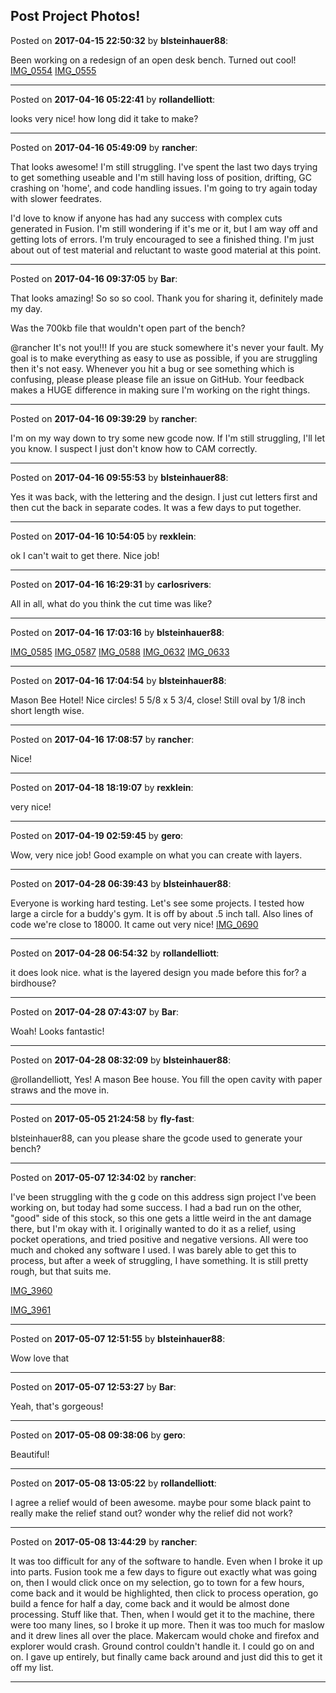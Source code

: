 ## Post Project Photos!
Posted on **2017-04-15 22:50:32** by **blsteinhauer88**:

Been working on a redesign of an open desk bench.  Turned out cool! [IMG_0554](//muut.com/u/maslowcnc/s3/:maslowcnc:5uKA:img_0554.jpg.jpg) [IMG_0555](//muut.com/u/maslowcnc/s3/:maslowcnc:ASVv:img_0555.jpg.jpg)

---

Posted on **2017-04-16 05:22:41** by **rollandelliott**:

looks very nice! how long did it take to make?

---

Posted on **2017-04-16 05:49:09** by **rancher**:

That looks awesome!  I'm still struggling.  I've spent the last two days trying to get something useable and I'm still having loss of position, drifting, GC crashing on 'home', and code handling issues.  I'm going to try again today with slower feedrates.



I'd love to know if anyone has had any success with complex cuts generated in Fusion.  I'm still wondering if it's me or it, but I am way off and getting lots of errors.  I'm truly encouraged to see a finished thing.  I'm just about out of test material and reluctant to waste good material at this point.

---

Posted on **2017-04-16 09:37:05** by **Bar**:

That looks amazing! So so so cool. Thank you for sharing it, definitely made my day. 



Was the 700kb file that wouldn't open part of the bench? 



@rancher It's not you!!! If you are stuck somewhere it's never your fault. My goal is to make everything as easy to use as possible, if you are struggling then it's not easy. Whenever you hit a bug or see something which is confusing, please please please file an issue on GitHub. Your feedback makes a HUGE difference in making sure I'm working on the right things.

---

Posted on **2017-04-16 09:39:29** by **rancher**:

I'm on my way down to try some new gcode now.  If I'm still struggling, I'll let you know.  I suspect I just don't know how to CAM correctly.

---

Posted on **2017-04-16 09:55:53** by **blsteinhauer88**:

Yes it was back, with the lettering and the design.  I just cut letters first and then cut the back in separate codes.  It was a few days to put together.

---

Posted on **2017-04-16 10:54:05** by **rexklein**:

ok I can't wait to get there. Nice job!

---

Posted on **2017-04-16 16:29:31** by **carlosrivers**:

All in all, what do you think the cut time was like?

---

Posted on **2017-04-16 17:03:16** by **blsteinhauer88**:

[IMG_0585](//muut.com/u/maslowcnc/s3/:maslowcnc:KqlR:img_0585.jpg.jpg) [IMG_0587](//muut.com/u/maslowcnc/s3/:maslowcnc:8JtA:img_0587.jpg.jpg) [IMG_0588](//muut.com/u/maslowcnc/s3/:maslowcnc:jdlq:img_0588.jpg.jpg) [IMG_0632](//muut.com/u/maslowcnc/s3/:maslowcnc:kYfL:img_0632.jpg.jpg) [IMG_0633](//muut.com/u/maslowcnc/s3/:maslowcnc:Amff:img_0633.jpg.jpg)

---

Posted on **2017-04-16 17:04:54** by **blsteinhauer88**:

Mason Bee Hotel! Nice circles! 5 5/8 x 5 3/4, close! Still oval by 1/8 inch short length wise.

---

Posted on **2017-04-16 17:08:57** by **rancher**:

Nice!

---

Posted on **2017-04-18 18:19:07** by **rexklein**:

very nice!

---

Posted on **2017-04-19 02:59:45** by **gero**:

Wow, very nice job! Good example on what you can create with layers.

---

Posted on **2017-04-28 06:39:43** by **blsteinhauer88**:

Everyone is working hard testing. Let's see some projects. I tested how large a circle for a buddy's gym. It is off by about .5 inch tall. Also lines of code we're close to 18000. It came out very nice! [IMG_0690](//muut.com/u/maslowcnc/s3/:maslowcnc:td5U:img_0690.jpg.jpg)

---

Posted on **2017-04-28 06:54:32** by **rollandelliott**:

it does look nice. what is the layered design you made before this for? a birdhouse?

---

Posted on **2017-04-28 07:43:07** by **Bar**:

Woah! Looks fantastic!

---

Posted on **2017-04-28 08:32:09** by **blsteinhauer88**:

@rollandelliott, Yes! A mason Bee house. You fill the open cavity with paper straws and the move in.

---

Posted on **2017-05-05 21:24:58** by **fly-fast**:

blsteinhauer88, can you please share the gcode used to generate your bench?

---

Posted on **2017-05-07 12:34:02** by **rancher**:

I've been struggling with the g code on this address sign project I've been working on, but today had some success.  I had a bad run on the other, "good" side of this stock, so this one gets a little weird in the ant damage there, but I'm okay with it.  I originally wanted to do it as a relief, using pocket operations, and tried positive and negative versions.  All were too much and choked any software I used.   I was barely able to get this to process, but after a week of struggling, I have something.  It is still pretty rough, but that suits me.



 [IMG_3960](//muut.com/u/maslowcnc/s3/:maslowcnc:aqHz:img_3960.jpg.jpg)



[IMG_3961](//muut.com/u/maslowcnc/s3/:maslowcnc:pCjX:img_3961.jpg.jpg)

---

Posted on **2017-05-07 12:51:55** by **blsteinhauer88**:

Wow love that

---

Posted on **2017-05-07 12:53:27** by **Bar**:

Yeah, that's gorgeous!

---

Posted on **2017-05-08 09:38:06** by **gero**:

Beautiful!

---

Posted on **2017-05-08 13:05:22** by **rollandelliott**:

I agree a relief would of been awesome. maybe pour some black paint to really make the relief stand out? wonder why the relief did not work?

---

Posted on **2017-05-08 13:44:29** by **rancher**:

It was too difficult for any of the software to handle.  Even when I broke it up into parts.  Fusion took me a few days to figure out exactly what was going on, then I would click once on my selection, go to town for a few hours, come back and it would be highlighted, then click to process operation, go build a fence for half a day, come back and it would be almost done processing.  Stuff like that.  Then, when I would get it to the machine, there were too many lines, so I broke it up more.  Then it was too much for maslow and it drew lines all over the place.  Makercam would choke and firefox and explorer would crash.  Ground control couldn't handle it.  I could go on and on.   I gave up entirely, but finally came back around and just did this to get it off my list.

---

